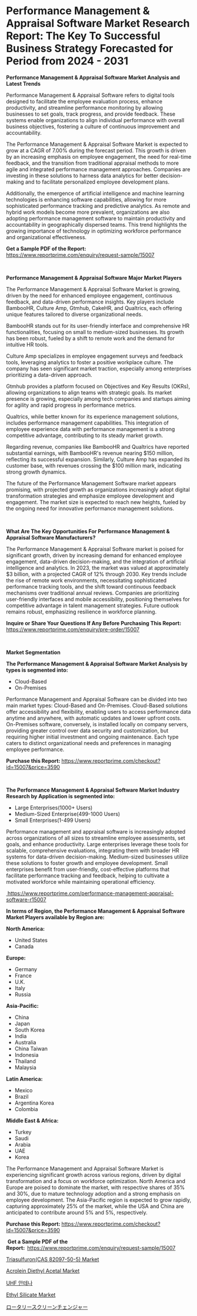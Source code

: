 <p><h1>Performance Management & Appraisal Software Market Research Report: The Key To Successful Business Strategy Forecasted for Period from 2024 - 2031</h1></p><p><strong>Performance Management & Appraisal Software Market Analysis and Latest Trends</strong></p>
<p><p>Performance Management & Appraisal Software refers to digital tools designed to facilitate the employee evaluation process, enhance productivity, and streamline performance monitoring by allowing businesses to set goals, track progress, and provide feedback. These systems enable organizations to align individual performance with overall business objectives, fostering a culture of continuous improvement and accountability.</p><p>The Performance Management & Appraisal Software Market is expected to grow at a CAGR of 7.00% during the forecast period. This growth is driven by an increasing emphasis on employee engagement, the need for real-time feedback, and the transition from traditional appraisal methods to more agile and integrated performance management approaches. Companies are investing in these solutions to harness data analytics for better decision-making and to facilitate personalized employee development plans. </p><p>Additionally, the emergence of artificial intelligence and machine learning technologies is enhancing software capabilities, allowing for more sophisticated performance tracking and predictive analytics. As remote and hybrid work models become more prevalent, organizations are also adopting performance management software to maintain productivity and accountability in geographically dispersed teams. This trend highlights the growing importance of technology in optimizing workforce performance and organizational effectiveness.</p></p>
<p><strong>Get a Sample PDF of the Report:&nbsp;</strong> <a href="https://www.reportprime.com/enquiry/request-sample/15007">https://www.reportprime.com/enquiry/request-sample/15007</a></p>
<p>&nbsp;</p>
<p><strong>Performance Management & Appraisal Software Major Market Players</strong></p>
<p><p>The Performance Management & Appraisal Software Market is growing, driven by the need for enhanced employee engagement, continuous feedback, and data-driven performance insights. Key players include BambooHR, Culture Amp, Gtmhub, CakeHR, and Qualtrics, each offering unique features tailored to diverse organizational needs.</p><p>BambooHR stands out for its user-friendly interface and comprehensive HR functionalities, focusing on small to medium-sized businesses. Its growth has been robust, fueled by a shift to remote work and the demand for intuitive HR tools. </p><p>Culture Amp specializes in employee engagement surveys and feedback tools, leveraging analytics to foster a positive workplace culture. The company has seen significant market traction, especially among enterprises prioritizing a data-driven approach.</p><p>Gtmhub provides a platform focused on Objectives and Key Results (OKRs), allowing organizations to align teams with strategic goals. Its market presence is growing, especially among tech companies and startups aiming for agility and rapid progress in performance metrics.</p><p>Qualtrics, while better known for its experience management solutions, includes performance management capabilities. This integration of employee experience data with performance management is a strong competitive advantage, contributing to its steady market growth.</p><p>Regarding revenue, companies like BambooHR and Qualtrics have reported substantial earnings, with BambooHR's revenue nearing $150 million, reflecting its successful expansion. Similarly, Culture Amp has expanded its customer base, with revenues crossing the $100 million mark, indicating strong growth dynamics.</p><p>The future of the Performance Management Software market appears promising, with projected growth as organizations increasingly adopt digital transformation strategies and emphasize employee development and engagement. The market size is expected to reach new heights, fueled by the ongoing need for innovative performance management solutions.</p></p>
<p>&nbsp;</p>
<p><strong>What Are The Key Opportunities For Performance Management & Appraisal Software Manufacturers?</strong></p>
<p><p>The Performance Management & Appraisal Software market is poised for significant growth, driven by increasing demand for enhanced employee engagement, data-driven decision-making, and the integration of artificial intelligence and analytics. In 2023, the market was valued at approximately $3 billion, with a projected CAGR of 12% through 2030. Key trends include the rise of remote work environments, necessitating sophisticated performance tracking tools, and the shift toward continuous feedback mechanisms over traditional annual reviews. Companies are prioritizing user-friendly interfaces and mobile accessibility, positioning themselves for competitive advantage in talent management strategies. Future outlook remains robust, emphasizing resilience in workforce planning.</p></p>
<p><strong>Inquire or Share Your Questions If Any Before Purchasing This Report:</strong> <a href="https://www.reportprime.com/enquiry/pre-order/15007">https://www.reportprime.com/enquiry/pre-order/15007</a></p>
<p>&nbsp;</p>
<p><strong>Market Segmentation</strong></p>
<p><strong>The Performance Management & Appraisal Software Market Analysis by types is segmented into:</strong></p>
<p><ul><li>Cloud-Based</li><li>On-Premises</li></ul></p>
<p><p>Performance Management and Appraisal Software can be divided into two main market types: Cloud-Based and On-Premises. Cloud-Based solutions offer accessibility and flexibility, enabling users to access performance data anytime and anywhere, with automatic updates and lower upfront costs. On-Premises software, conversely, is installed locally on company servers, providing greater control over data security and customization, but requiring higher initial investment and ongoing maintenance. Each type caters to distinct organizational needs and preferences in managing employee performance.</p></p>
<p><strong>Purchase this Report:&nbsp;</strong><a href="https://www.reportprime.com/checkout?id=15007&price=3590">https://www.reportprime.com/checkout?id=15007&price=3590</a></p>
<p>&nbsp;</p>
<p><strong>The Performance Management & Appraisal Software Market Industry Research by Application is segmented into:</strong></p>
<p><ul><li>Large Enterprises(1000+ Users)</li><li>Medium-Sized Enterprise(499-1000 Users)</li><li>Small Enterprises(1-499 Users)</li></ul></p>
<p><p>Performance management and appraisal software is increasingly adopted across organizations of all sizes to streamline employee assessments, set goals, and enhance productivity. Large enterprises leverage these tools for scalable, comprehensive evaluations, integrating them with broader HR systems for data-driven decision-making. Medium-sized businesses utilize these solutions to foster growth and employee development. Small enterprises benefit from user-friendly, cost-effective platforms that facilitate performance tracking and feedback, helping to cultivate a motivated workforce while maintaining operational efficiency.</p></p>
<p><a href="https://www.reportprime.com/performance-management-appraisal-software-r15007">&nbsp;https://www.reportprime.com/performance-management-appraisal-software-r15007</a></p>
<p><strong>In terms of Region, the Performance Management & Appraisal Software Market Players available by Region are:</strong></p>
<p>
    <p> <strong> North America: </strong>
        <ul>
            <li>United States</li>
            <li>Canada</li>
        </ul>
        </p> 
    <p> <strong> Europe: </strong>
        <ul>
            <li>Germany</li>
            <li>France</li>
            <li>U.K.</li>
            <li>Italy</li>
            <li>Russia</li>
        </ul>
        </p> 
    <p> <strong> Asia-Pacific: </strong>
        <ul>
            <li>China</li>
            <li>Japan</li>
            <li>South Korea</li>
            <li>India</li>
            <li>Australia</li>
            <li>China Taiwan</li>
            <li>Indonesia</li>
            <li>Thailand</li>
            <li>Malaysia</li>
        </ul>
        </p> 
    <p> <strong> Latin America: </strong>
        <ul>
            <li>Mexico</li>
            <li>Brazil</li>
            <li>Argentina Korea</li>
            <li>Colombia</li>
        </ul>
        </p> 
    <p> <strong> Middle East & Africa: </strong>
        <ul>
            <li>Turkey</li>
            <li>Saudi</li>
            <li>Arabia</li>
            <li>UAE</li>
            <li>Korea</li>
        </ul>
    </p>
    </p>
<p><p>The Performance Management and Appraisal Software Market is experiencing significant growth across various regions, driven by digital transformation and a focus on workforce optimization. North America and Europe are poised to dominate the market, with respective shares of 35% and 30%, due to mature technology adoption and a strong emphasis on employee development. The Asia-Pacific region is expected to grow rapidly, capturing approximately 25% of the market, while the USA and China are anticipated to contribute around 5% and 5%, respectively.</p></p>
<p><strong>Purchase this Report: </strong><a href="https://www.reportprime.com/checkout?id=15007&price=3590">https://www.reportprime.com/checkout?id=15007&price=3590</a></p>
<p>&nbsp;<strong>Get a Sample PDF of the Report:&nbsp;&nbsp;</strong><a href="https://www.reportprime.com/enquiry/request-sample/15007">https://www.reportprime.com/enquiry/request-sample/15007</a></p>
<p><strong></strong></p>
<p><p><a href="https://issuu.com/reportprime-2/docs/triasulfuroncas-82097-50-5-market-s_a1ebcb2f2b598a">Triasulfuron(CAS 82097-50-5) Market</a></p><p><a href="https://medium.com/@sallyselcenk46/the-acrolein-diethyl-acetal-market-research-report-provides-an-in-depth-and-up-to-date-analysis-21fa1429ee46">Acrolein Diethyl Acetal Market</a></p><p><a href="https://medium.com/@sheldondtickinson9867/uhf-antenna-market-%EC%9D%98-%EA%B8%80%EB%A1%9C%EB%B2%8C-%EC%8B%9C%EC%9E%A5-%EA%B0%9C%EC%9A%94%EB%8A%94-%EC%A0%84-%EC%84%B8%EA%B3%84-%EB%B0%8F-%EC%A3%BC%EC%9A%94-%EC%8B%9C%EC%9E%A5%EC%9D%98-%EC%82%B0%EC%97%85%EC%97%90-%EC%98%81%ED%96%A5%EC%9D%84-%EB%AF%B8%EC%B9%98%EB%8A%94-%EC%A3%BC%EC%9A%94-%ED%8A%B8%EB%A0%8C%EB%93%9C%EC%97%90-%EB%8C%80%ED%95%9C-%EB%8F%85%ED%8A%B9%ED%95%9C-%EA%B4%80%EC%A0%90%EC%9D%84-%EC%A0%9C%EA%B3%B5%ED%95%A9%EB%8B%88%EB%8B%A4-cb704fc1d43d">UHF 안테나</a></p><p><a href="https://medium.com/@sallyselcenk46/the-growth-of-the-ethyl-silicate-market-has-been-significant-driven-by-various-critical-factors-684487f00a77">Ethyl Silicate Market</a></p><p><a href="https://medium.com/@evekerluke2023/rotary-screen-changer-market-%E3%81%AE%E3%82%B0%E3%83%AD%E3%83%BC%E3%83%90%E3%83%AB%E5%B8%82%E5%A0%B4%E6%A6%82%E8%A6%81%E3%81%AF-%E4%B8%96%E7%95%8C%E3%81%8A%E3%82%88%E3%81%B3%E4%B8%BB%E8%A6%81%E5%B8%82%E5%A0%B4%E3%81%AB%E3%81%8A%E3%81%91%E3%82%8B%E6%A5%AD%E7%95%8C%E3%81%AB%E5%BD%B1%E9%9F%BF%E3%82%92%E4%B8%8E%E3%81%88%E3%82%8B%E4%B8%BB%E8%A6%81%E3%81%AA%E3%83%88%E3%83%AC%E3%83%B3%E3%83%89%E3%81%AB%E3%81%A4%E3%81%84%E3%81%A6-%E7%8B%AC%E8%87%AA%E3%81%AE%E8%A6%96%E7%82%B9%E3%82%92%E6%8F%90%E4%BE%9B%E3%81%97%E3%81%BE%E3%81%99-69657c721d8c">ロータリースクリーンチェンジャー</a></p></p>